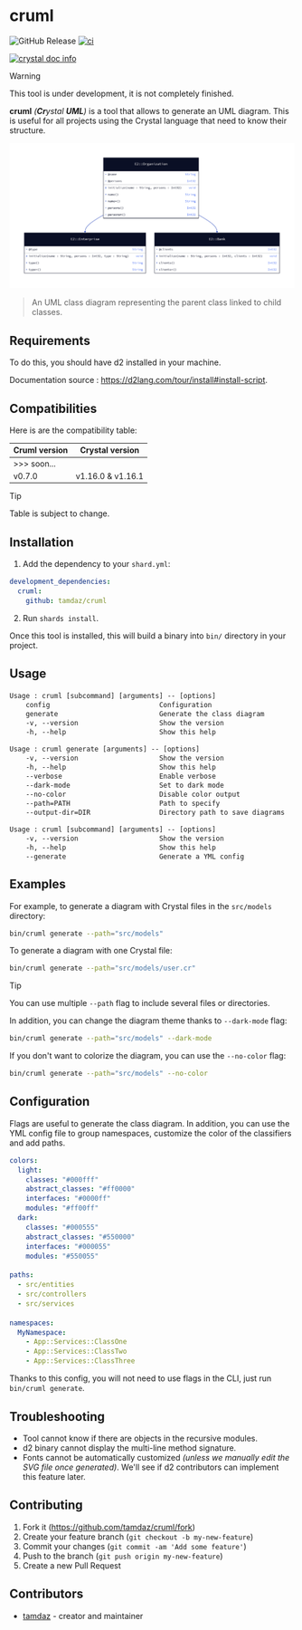 # cruml

![GitHub Release](https://img.shields.io/github/v/release/tamdaz/cruml)
[![ci](https://github.com/tamdaz/cruml/actions/workflows/ci.yml/badge.svg)](https://github.com/tamdaz/cruml/actions/workflows/ci.yml)

[![crystal doc info](https://img.shields.io/badge/main-CrystalDoc.info-2E1052?logo=crystal&style=for-the-badge)](https://crystaldoc.info/github/tamdaz/cruml/main/index.html)

> [!WARNING]
> This tool is under development, it is not completely finished.

**cruml** *(**Cr**ystal **UML**)* is a tool that allows to generate an UML diagram. This is useful for all projects using the Crystal language that need to know their structure.

![uml_class_diagram](img/diagram.png)

> An UML class diagram representing the parent class linked to child classes.

## Requirements

To do this, you should have d2 installed in your machine.

Documentation source : https://d2lang.com/tour/install#install-script.

## Compatibilities

Here is are the compatibility table:

| Cruml version | Crystal version   |
|---------------|-------------------|
| >>> soon...                       |
| v0.7.0        | v1.16.0 & v1.16.1 |

> [!TIP]
> Table is subject to change.

## Installation

1. Add the dependency to your `shard.yml`:

```yaml
development_dependencies:
  cruml:
    github: tamdaz/cruml
```

2. Run `shards install`.

Once this tool is installed, this will build a binary into `bin/` directory in your project.

## Usage

```
Usage : cruml [subcommand] [arguments] -- [options]
    config                           Configuration
    generate                         Generate the class diagram
    -v, --version                    Show the version
    -h, --help                       Show this help
```

```
Usage : cruml generate [arguments] -- [options]
    -v, --version                    Show the version
    -h, --help                       Show this help
    --verbose                        Enable verbose
    --dark-mode                      Set to dark mode
    --no-color                       Disable color output
    --path=PATH                      Path to specify
    --output-dir=DIR                 Directory path to save diagrams
```

```
Usage : cruml [subcommand] [arguments] -- [options]
    -v, --version                    Show the version
    -h, --help                       Show this help
    --generate                       Generate a YML config
```

## Examples

For example, to generate a diagram with Crystal files in the `src/models` directory:

```sh
bin/cruml generate --path="src/models"
```

To generate a diagram with one Crystal file:

```sh
bin/cruml generate --path="src/models/user.cr"
```

> [!TIP]
> You can use multiple `--path` flag to include several files or directories.

In addition, you can change the diagram theme thanks to `--dark-mode` flag:

```sh
bin/cruml generate --path="src/models" --dark-mode
```

If you don't want to colorize the diagram, you can use the `--no-color` flag:

```sh
bin/cruml generate --path="src/models" --no-color
```

## Configuration

Flags are useful to generate the class diagram. In addition, you can use the YML config file to group namespaces,
customize the color of the classifiers and add paths.

```yml
colors:
  light:
    classes: "#000fff"
    abstract_classes: "#ff0000"
    interfaces: "#0000ff"
    modules: "#ff00ff"
  dark:
    classes: "#000555"
    abstract_classes: "#550000"
    interfaces: "#000055"
    modules: "#550055"

paths:
  - src/entities
  - src/controllers
  - src/services

namespaces:
  MyNamespace:
    - App::Services::ClassOne
    - App::Services::ClassTwo
    - App::Services::ClassThree
```

Thanks to this config, you will not need to use flags in the CLI, just run `bin/cruml generate`.

## Troubleshooting

- Tool cannot know if there are objects in the recursive modules.
- d2 binary cannot display the multi-line method signature.
- Fonts cannot be automatically customized _(unless we manually edit the SVG file once generated)_. We'll see if d2 contributors can implement this feature later.

## Contributing

1. Fork it (<https://github.com/tamdaz/cruml/fork>)
2. Create your feature branch (`git checkout -b my-new-feature`)
3. Commit your changes (`git commit -am 'Add some feature'`)
4. Push to the branch (`git push origin my-new-feature`)
5. Create a new Pull Request

## Contributors

- [tamdaz](https://github.com/tamdaz) - creator and maintainer
